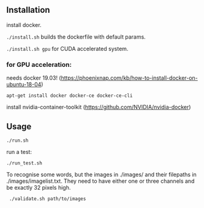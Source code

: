 ## Installation

install docker.

` ./install.sh ` builds the dockerfile with default params.

` ./install.sh gpu ` for CUDA accelerated system.

### for GPU acceleration:

needs docker 19.03! (https://phoenixnap.com/kb/how-to-install-docker-on-ubuntu-18-04)

` apt-get install docker docker-ce docker-ce-cli `

install nvidia-container-toolkit (https://github.com/NVIDIA/nvidia-docker)

## Usage

` ./run.sh `

run a test:

` ./run_test.sh `

To recognise some words, but the images in ./images/ and their filepaths in ./images/imagelist.txt.
They need to have either one or three channels and be exactly 32 pixels high.

` ./validate.sh path/to/images`